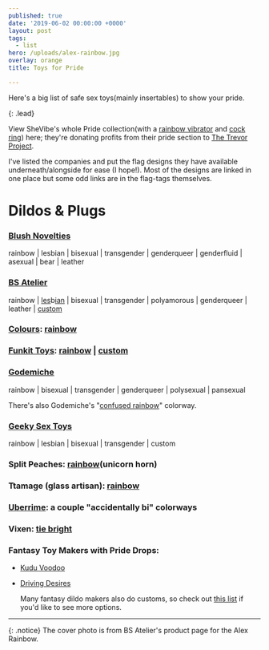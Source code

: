 ```yaml
---
published: true
date: '2019-06-02 00:00:00 +0000'
layout: post
tags:
  - list
hero: /uploads/alex-rainbow.jpg
overlay: orange
title: Toys for Pride

---
```


Here's a big list of safe sex toys(mainly insertables) to show your pride.

{: .lead}

View SheVibe's whole Pride collection(with a [rainbow vibrator](https://shevibe.com/ro-80mm-7-function-bullet-vibrator-by-rocks-off-rainbow.aspx#oid=1432_1) and [cock ring]( https://shevibe.com/rascal-brawn-pride-3x-stretch-silicone-cock-ring/#oid=1432_1)) here; they're donating profits from their pride section to [The Trevor Project](https://www.thetrevorproject.org/about/).

<!--break-->

I've listed the companies and put the flag designs they have available underneath/alongside for ease (I hope!). Most of the designs are linked in one place but some odd links are in the flag-tags themselves.

# Dildos & Plugs

### [Blush Novelties](https://shevibe.com/search.php?search_query.x=0&search_query.y=0&search_query=avant+pride#oid=1432_1)

rainbow | lesbian | bisexual | transgender | genderqueer | genderfluid | asexual | bear | leather

### [BS Atelier](https://www.bsatelier.com/en/40-dildos-pride)

rainbow | [les](https://spectrumboutique.com/product/bs-atelier-max-lesbian-pride-silicone-dildo/)b[ian](https://www.bsatelier.com/en/max/540-max-les.html) | bisexual | transgender | polyamorous | genderqueer | leather | [custom](https://www.bsatelier.com/en/38-piezas-custom)

### [Colours](https://shevibe.com/search.php?search_query=colours+pride&page=1&limit=56&sort=relevance&brand=97&category=66#oid=1432_1): [rainbow](https://shevibe.com/search.php?search_query=colours+pride&page=1&limit=56&sort=relevance&brand=97&category=66#oid=1432_1) 

### [Funkit Toys](https://www.funkittoys.com/shop): [rainbow](https://shevibe.com/funkit-toys-crista-swell-silicone-dildo-rainbow.aspx#oid=1432_1) | [custom](https://www.funkittoys.com/customs)

### [Godemiche](https://g-silicone.com/shop/proud-to-support-pride-collection/)

rainbow | bisexual | transgender | genderqueer | polysexual | pansexual

There's also Godemiche's "[confused rainbow](https://www.etsy.com/listing/269705922/the-confused-rainbow-silicone-6-inch?ga_order=most_relevant&ga_search_type=all&ga_view_type=gallery&ga_search_query=rainbow+dildo&ref=sr_gallery-1-3&organic_search_click=1&frs=1)" colorway.

### [Geeky Sex Toys](https://geekysextoys.com/interests/pride/)

rainbow | lesbian | bisexual | transgender | custom

### Split Peaches: [rainbow](https://shevibe.com/search.php?search_query.x=0&search_query.y=0&search_query=unicorn+rainbow#oid=1432_1)(unicorn horn)

### Ttamage (glass artisan): [rainbow](https://www.etsy.com/shop/Ttamage?search_query=rainbow)

### [Uberrime](https://www.uberrime.com/shop): a couple "accidentally bi" colorways

### Vixen: [tie bright](https://shevibe.com/search.php?search_query.x=0&search_query.y=0&search_query=tie+bright#oid=1432_1)

### Fantasy Toy Makers with Pride Drops:

- [Kudu Voodoo](http://kuduvoodoo.net ) 

- [Driving Desires](https://www.etsy.com/shop/DrivingDesiresToys?ref=simple-shop-header-name&listing_id=661992278&search_query=rainbow)

  Many fantasy dildo makers also do customs, so check out [this list](https://squirrelmunk.com/2017/10/09/list-of-fantasy-toy-makers/) if you'd like to see more options.

---

{: .notice}
The cover photo is from BS Atelier's product page for the Alex Rainbow.

